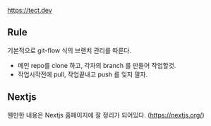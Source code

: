 https://tect.dev

## Rule

기본적으로 git-flow 식의 브랜치 관리를 따른다.

- 메인 repo를 clone 하고, 각자의 branch 를 만들어 작업할것.
- 작업시작전에 pull, 작업끝내고 push 를 잊지 말자.

## Nextjs

웬만한 내용은 Nextjs 홈페이지에 잘 정리가 되어있다. (https://nextjs.org/)
